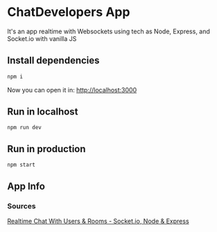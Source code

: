 # ChatDevelopers App

It's an app realtime with Websockets using tech as Node, Express, and Socket.io with vanilla JS

## Install dependencies

```c
npm i
```

Now you can open it in: [http://localhost:3000](http://localhost:3000)

## Run in localhost

```
npm run dev
```

## Run in production

```
npm start
```

## App Info

### Sources

[Realtime Chat With Users & Rooms - Socket.io, Node & Express](https://www.youtube.com/watch?v=jD7FnbI76Hg)
